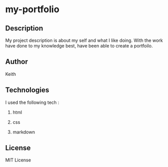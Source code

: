 # my-portfolio

## Description
My project description is about my self and what I like doing. With the work have done to my knowledge best, have been able to create a portfoilo.

## Author
Keith

## Technologies
I used the following tech :

 1. html

 2. css

 3. markdown

## License
MIT License
